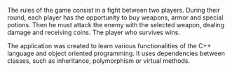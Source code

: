 The rules of the game consist in a fight between two players. 
During their round, each player has the opportunity to buy weapons, armor and special potions. 
Then he must attack the enemy with the selected weapon, dealing damage and receiving coins. 
The player who survives wins.

The application was created to learn various functionalities of the C++ language and object oriented programming.
It uses dependencies between classes, such as inheritance, polymorphism or virtual methods.
